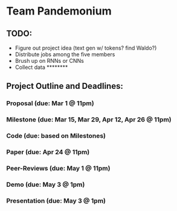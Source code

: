 # Team Pandemonium


## TODO:
- Figure out project idea (text gen w/ tokens? find Waldo?)
- Distribute jobs among the five members
- Brush up on RNNs or CNNs
- Collect data ********

## Project Outline and Deadlines:

### Proposal (due: Mar 1 @ 11pm)

### Milestone (due: Mar 15, Mar 29, Apr 12, Apr 26 @ 11pm)

### Code (due: based on Milestones)

### Paper (due: Apr 24 @ 11pm)

### Peer-Reviews (due: May 1 @ 11pm)

### Demo (due: May 3 @ 1pm)

### Presentation (due: May 3 @ 1pm)

